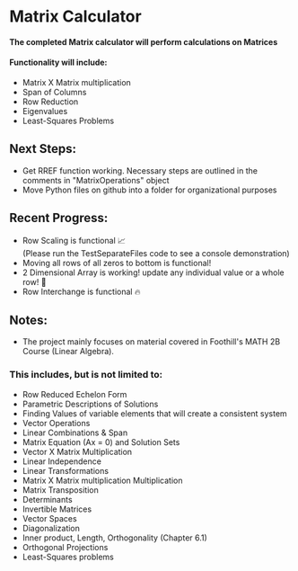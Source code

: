 # Matrix Calculator
#### The completed Matrix calculator will perform calculations on Matrices
#### Functionality will include:
  - Matrix X Matrix multiplication
  - Span of Columns
  - Row Reduction
  - Eigenvalues
  - Least-Squares Problems

## Next Steps:
- Get RREF function working. Necessary steps are outlined in the comments in "MatrixOperations" object
- Move Python files on github into a folder for organizational purposes

## Recent Progress:
- Row Scaling is functional :chart_with_upwards_trend:  
  (Please run the TestSeparateFiles code to see a console demonstration)
- Moving all rows of all zeros to bottom is functional! 
- 2 Dimensional Array is working! update any individual value or a whole row! :speech_balloon:
- Row Interchange is functional :fire:


## Notes:
- The project mainly focuses on material covered in Foothill's MATH 2B Course (Linear Algebra).
### This includes, but is not limited to:
 - Row Reduced Echelon Form
  - Parametric Descriptions of Solutions
  - Finding Values of variable elements that will create a consistent system
  - Vector Operations
  - Linear Combinations & Span
  - Matrix Equation (Ax = 0) and Solution Sets
  - Vector X Matrix Multiplication
  - Linear Independence
  - Linear Transformations
  - Matrix X Matrix multiplication Multiplication
  - Matrix Transposition
  - Determinants
  - Invertible Matrices
  - Vector Spaces
  - Diagonalization
  - Inner product, Length, Orthogonality (Chapter 6.1)
  - Orthogonal Projections
  - Least-Squares problems
  
